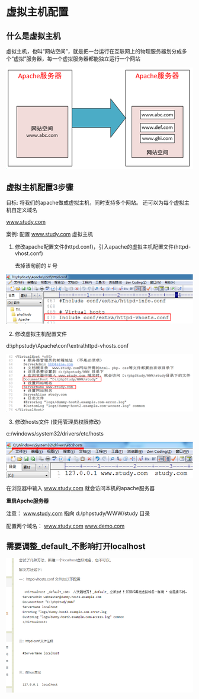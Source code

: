 # 虚拟主机配置

## 什么是虚拟主机

虚拟主机，也叫“网站空间”，就是把一台运行在互联网上的物理服务器划分成多个“虚拟”服务器，每一个虚拟服务器都能独立运行一个网站

![1524039623401](../media/1524039623401.png)

## 虚拟主机配置3步骤

目标: 将我们的apache做成虚拟主机，同时支持多个网站。  还可以为每个虚拟主机自定义域名


www.study.com


案例: 配置 www.study.com  虚拟主机

1) 修改apache配置文件(httpd.conf)，引入apache的虚拟主机配置文件(httpd-vhost.conf)

     去掉该句前的 # 号


![1524039679721](../media/1524039679721.png)


2) 修改虚拟主机配置文件

d:\phpstudy\Apache\conf\extra\httpd-vhosts.conf

![1528962401243](../media/1528962401243.png)


3) 修改hosts文件 (使用管理员权限修改)

c:/windows/system32/drivers/etc/hosts

![1528962577565](../media/1528962577565.png)

在浏览器中输入 www.study.com 就会访问本机的apache服务器



**重启Apche服务器**


注意：  www.study.com 指向  d:/phpstudy/WWW/study 目录

 配置两个域名：  www.study.com   www.demo.com



## 需要调整_default_不影响打开localhost

![](../media/localhost.png)
